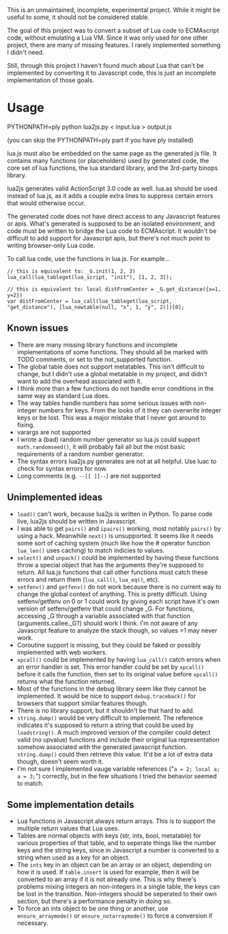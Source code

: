This is an unmaintained, incomplete, experimental project. While it might be useful to some, it should not be considered stable.

The goal of this project was to convert a subset of Lua code to ECMAscript code, without emulating a Lua VM. Since it was only used for one other project, there are many of missing features. I rarely implemented something I didn't need.

Still, through this project I haven't found much about Lua that can't be implemented by converting it to Javascript code, this is just an incomplete implementation of those goals.

Usage
=====

PYTHONPATH=ply python lua2js.py < input.lua > output.js

(you can skip the PYTHONPATH=ply part if you have ply installed)

lua.js must also be embedded on the same page as the generated js file. It contains many functions (or placeholders) used by generated code, the core set of lua functions, the lua standard library, and the 3rd-party binops library.

lua2js generates valid ActionScript 3.0 code as well. lua.as should be used instead of lua.js, as it adds a couple extra lines to suppress certain errors that would otherwise occur.

The generated code does not have direct access to any Javascript features or apis. What's generated is supposed to be an isolated environment, and code must be written to bridge the Lua code to ECMAscript. It wouldn't be difficult to add support for Javascript apis, but there's not much point to writing browser-only Lua code.

To call lua code, use the functions in lua.js. For example...

    // this is equivalent to: _G.init(1, 2, 3)
    lua_call(lua_tableget(lua_script, "init"), [1, 2, 3]);
    
    // this is equivalent to: local distFromCenter = _G.get_distance({x=1, y=2})
    var distFromCenter = lua_call(lua_tableget(lua_script, "get_distance"), [lua_newtable(null, "x", 1, "y", 2)])[0];

Known issues
------------

*   There are many missing library functions and incomplete implementations of some functions. They should all be marked with TODO comments, or set to the not_supported function.
*   The global table does not support metatables. This isn't difficult to change, but I didn't use a global metatable in my project, and didn't want to add the overhead associated with it.
*   I think more than a few functions do not handle error conditions in the same way as standard Lua does.
*   The way tables handle numbers has some serious issues with non-integer numbers for keys. From the looks of it they can overwrite integer keys or be lost. This was a major mistake that I never got around to fixing.
*   varargs are not supported
*   I wrote a (bad) random number generator so lua.js could support `math.randomseed()`, it will probably fail all but the most basic requirements of a random number generator.
*   The syntax errors lua2js.py generates are not at all helpful. Use luac to check for syntax errors for now.
*   Long comments (e.g. `--[[ ]]--`) are not supported


Unimplemented ideas
-------------------

*   `load()` can't work, because lua2js is written in Python. To parse code live, lua2js should be written in Javascript.
*   I was able to get `pairs()` and `ipairs()` working, most notably `pairs()` by using a hack. Meanwhile `next()` is unsupported. It seems like it needs some sort of caching system (much like how the # operator function `lua_len()` uses caching) to match indicies to values.
*   `select()` and `unpack()` could be implemented by having these functions throw a special object that has the arguments they're supposed to return. All lua.js functions that call other functions must catch these errors and return them (`lua_call()`, `lua_eq()`, etc).
*   `setfenv()` and `getfenv()` do not work because there is no current way to change the global context of anything. This is pretty difficult. Using setfenv/getfenv on 0 or 1 could work by giving each script have it's own version of setfenv/getfenv that could change _G. For functions, accessing _G through a variable associated with that function (arguments.callee._G?) should work I think. I'm not aware of any Javascript feature to analyze the stack though, so values >1 may never work.
*   Coroutine support is missing, but they could be faked or possibly implemented with web workers.
*   `xpcall()` could be implemented by having `lua_call()` catch errors when an error handler is set. This error handler could be set by `xpcall()` before it calls the function, then set to its original value before `xpcall()` returns what the function returned.
*   Most of the functions in the debug library seem like they cannot be implemented. It would be nice to support `debug.traceback()` for browsers that support similar features though.
*   There is no library support, but it shouldn't be that hard to add.
*   `string.dump()` would be very difficult to implement. The reference indicates it's supposed to return a string that could be used by `loadstring()`. A much improved version of the compiler could detect valid (no upvalue) functions and include their original lua representation somehow associated with the generated javascript function. `string.dump()` could then retrieve this value. It'd be a lot of extra data though, doesn't seem worth it.
*   I'm not sure I implemented vauge variable references ("`a = 2; local a; a = 3;`") correctly, but in the few situations I tried the behavior seemed to match.

Some implementation details
---------------------------

*   Lua functions in Javascript always return arrays. This is to support the multiple return values that Lua uses.
*   Tables are normal objects with keys (str, ints, bool, metatable) for various properties of that table, and to seperate things like the number keys and the string keys, since in Javascript a number is converted to a string when used as a key for an object.
*   The `ints` key in an object can be an array or an object, depending on how it is used. If `table.insert` is used for example, then it will be converted to an array if it is not already one. This is why there's problems mixing integers an non-integers in a single table, the keys can be lost in the transition. Non-integers should be seperated to their own section, but there's a performance penalty in doing so.
*   To force an ints object to be one thing or another, use `ensure_arraymode()` or `ensure_notarraymode()` to force a conversion if necessary.

